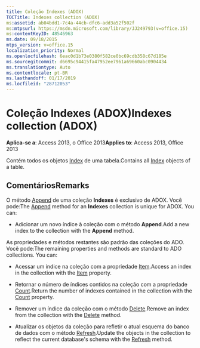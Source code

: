 ```yaml
---
title: Coleção Indexes (ADOX)
TOCTitle: Indexes collection (ADOX)
ms:assetid: ab04bdd1-7c4a-44cb-dfc6-add3a52f502f
ms:mtpsurl: https://msdn.microsoft.com/library/JJ249793(v=office.15)
ms:contentKeyID: 48546963
ms.date: 09/18/2015
mtps_version: v=office.15
localization_priority: Normal
ms.openlocfilehash: 6eac0d1b73e0380f582ce0bc69cdb358c67d185e
ms.sourcegitcommit: d6695c94415fa47952ee7961a69660abc0904434
ms.translationtype: Auto
ms.contentlocale: pt-BR
ms.lasthandoff: 01/17/2019
ms.locfileid: "28712053"
---
```

# <a name="indexes-collection-adox"></a><span data-ttu-id="36452-102">Coleção Indexes (ADOX)</span><span class="sxs-lookup"><span data-stu-id="36452-102">Indexes collection (ADOX)</span></span>


<span data-ttu-id="36452-103">**Aplica-se a**: Access 2013, o Office 2013</span><span class="sxs-lookup"><span data-stu-id="36452-103">**Applies to**: Access 2013, Office 2013</span></span>

<span data-ttu-id="36452-104">Contém todos os objetos [Index](index-object-adox.md) de uma tabela.</span><span class="sxs-lookup"><span data-stu-id="36452-104">Contains all [Index](index-object-adox.md) objects of a table.</span></span>

## <a name="remarks"></a><span data-ttu-id="36452-105">Comentários</span><span class="sxs-lookup"><span data-stu-id="36452-105">Remarks</span></span>

<span data-ttu-id="36452-p101">O método [Append](append-method-adox-indexes.md) de uma coleção **Indexes** é exclusivo de ADOX. Você pode:</span><span class="sxs-lookup"><span data-stu-id="36452-p101">The [Append](append-method-adox-indexes.md) method for an **Indexes** collection is unique for ADOX. You can:</span></span>

  - <span data-ttu-id="36452-108">Adicionar um novo índice à coleção com o método **Append**.</span><span class="sxs-lookup"><span data-stu-id="36452-108">Add a new index to the collection with the **Append** method.</span></span>

<span data-ttu-id="36452-p102">As propriedades e métodos restantes são padrão das coleções do ADO. Você pode:</span><span class="sxs-lookup"><span data-stu-id="36452-p102">The remaining properties and methods are standard to ADO collections. You can:</span></span>

  - <span data-ttu-id="36452-111">Acessar um índice na coleção com a propriedade [Item](item-property-ado.md).</span><span class="sxs-lookup"><span data-stu-id="36452-111">Access an index in the collection with the [Item](item-property-ado.md) property.</span></span>

  - <span data-ttu-id="36452-112">Retornar o número de índices contidos na coleção com a propriedade [Count](count-property-ado.md).</span><span class="sxs-lookup"><span data-stu-id="36452-112">Return the number of indexes contained in the collection with the [Count](count-property-ado.md) property.</span></span>

  - <span data-ttu-id="36452-113">Remover um índice da coleção com o método [Delete](delete-method-adox-collections.md).</span><span class="sxs-lookup"><span data-stu-id="36452-113">Remove an index from the collection with the [Delete](delete-method-adox-collections.md) method.</span></span>

  - <span data-ttu-id="36452-114">Atualizar os objetos da coleção para refletir o atual esquema do banco de dados com o método [Refresh](refresh-method-ado.md).</span><span class="sxs-lookup"><span data-stu-id="36452-114">Update the objects in the collection to reflect the current database's schema with the [Refresh](refresh-method-ado.md) method.</span></span>

